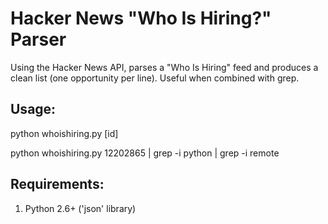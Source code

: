 # Hacker News "Who Is Hiring?" Parser

Using the Hacker News API, parses a "Who Is Hiring" feed and produces a clean list (one opportunity per line).
Useful when combined with grep.

## Usage:

python whoishiring.py \[id]

python whoishiring.py 12202865 | grep -i python | grep -i remote

## Requirements:

1. Python 2.6+ ('json' library)